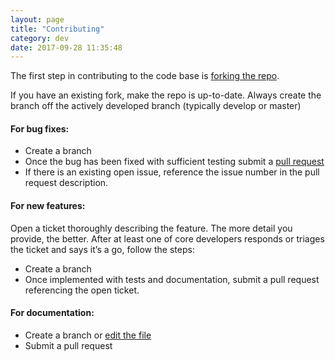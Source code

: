 ```yaml
---
layout: page
title: "Contributing"
category: dev
date: 2017-09-28 11:35:48
---
```


The first step in contributing to the code base is [forking the repo](https://github.com/imkaywu/open3DCV).

If you have an existing fork, make the repo is up-to-date. Always create the branch off the actively developed branch (typically develop or master)

#### For bug fixes:

* Create a branch
* Once the bug has been fixed with sufficient testing submit a [pull request](https://help.github.com/articles/about-pull-requests/)
* If there is an existing open issue, reference the issue number in the pull request description.

#### For new features:

Open a ticket thoroughly describing the feature. The more detail you provide, the better. After at least one of core developers responds or triages the ticket and says it’s a go, follow the steps:

* Create a branch
* Once implemented with tests and documentation, submit a pull request referencing the open ticket.

#### For documentation:

* Create a branch or [edit the file](https://help.github.com/articles/github-flow/)
* Submit a pull request